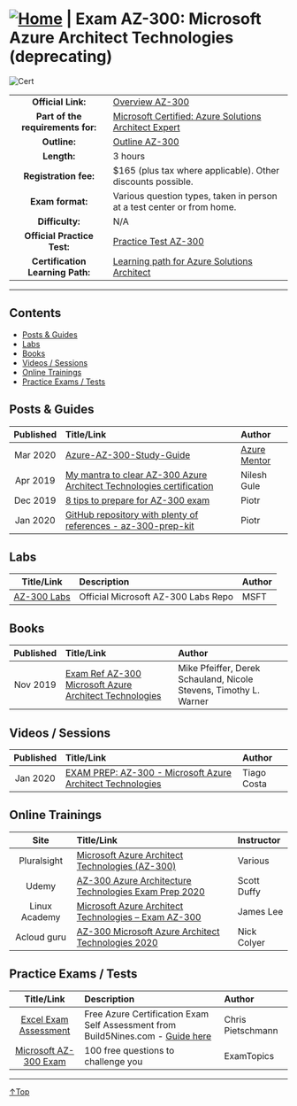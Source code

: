 # [![Home](/img/home.png)](certifications.md "Overview Certifications") | Exam AZ-300: Microsoft Azure Architect Technologies (deprecating)
![Cert](/img/az-300.png)

|                                   |                                                                                                                                          |
| :-------------------------------: | :--------------------------------------------------------------------------------------------------------------------------------------- |
|        **Official Link:**         | [Overview AZ-300](https://docs.microsoft.com/en-us/learn/certifications/exams/AZ-300)                                                    |
| **Part of the requirements for:** | [Microsoft Certified: Azure Solutions Architect Expert](https://docs.microsoft.com/en-us/learn/certifications/azure-solutions-architect) |
|           **Outline:**            | [Outline AZ-300](https://query.prod.cms.rt.microsoft.com/cms/api/am/binary/RE3VzwB)                                                      |
|            **Length:**            | 3 hours                                                                                                                                  |
|       **Registration fee:**       | $165 (plus tax where applicable).  Other discounts possible.                                                                             |
|         **Exam format:**          | Various question types, taken in person at a test center or from home.                                                                   |
|          **Difficulty:**          | N/A                                                                                                                                      |
|    **Official Practice Test:**    | [Practice Test AZ-300](https://us.mindhub.com/p/MU-AZ-300)                                                                               |
| **Certification Learning Path:**  | [Learning path for Azure Solutions Architect](https://query.prod.cms.rt.microsoft.com/cms/api/am/binary/RWtVsd)                          |


___

## Contents
- [Posts & Guides](#posts-&-guides)
- [Labs](#labs)
- [Books](#books)
- [Videos / Sessions](#videos-/-sessions)
- [Online Trainings](#online-trainings)
- [Practice Exams / Tests](#practice-exams-/-tests)


## Posts & Guides
| Published | Title/Link                                                                                                                                            | Author                                             |
| :-------: | :---------------------------------------------------------------------------------------------------------------------------------------------------- | :------------------------------------------------- |
| Mar 2020  | [Azure-AZ-300-Study-Guide](https://github.com/AzureMentor/Azure-AZ-300-Study-Guide)                                                                   | [Azure Mentor](https://azurementor.wordpress.com/) |
| Apr 2019  | [My mantra to clear AZ-300 Azure Architect Technologies certification](https://www.handsonarchitect.com/2019/04/my-mantra-to-clear-az-300-azure.html) | Nilesh Gule                                        |
| Dec 2019  | [8 tips to prepare for AZ-300 exam](https://medium.com/@piotrzan/8-tips-to-prepare-for-az-300-exam-cadff5532394)                                      | Piotr                                              |
| Jan 2020  | [GitHub repository with plenty of references - az-300-prep-kit](https://github.com/Piotr1215/az-300-prep-kit)                                         | Piotr                                              |

## Labs
|                                           Title/Link                                           | Description                         | Author |
| :--------------------------------------------------------------------------------------------: | :---------------------------------- | :----- |
| [AZ-300 Labs](https://github.com/MicrosoftLearning/AZ-300-MicrosoftAzureArchitectTechnologies) | Official Microsoft AZ-300 Labs Repo | MSFT   |


## Books
| Published | Title/Link                                                                                                                                    | Author                                                            |
| :-------: | :-------------------------------------------------------------------------------------------------------------------------------------------- | :---------------------------------------------------------------- |
| Nov 2019  | [Exam Ref AZ-300 Microsoft Azure Architect Technologies](https://www.amazon.com/AZ-300-Microsoft-Azure-Architect-Technologies/dp/0135802547/) | Mike Pfeiffer, Derek Schauland, Nicole Stevens, Timothy L. Warner |



## Videos / Sessions
| Published | Title/Link                                                                                                | Author      |
| :-------: | :-------------------------------------------------------------------------------------------------------- | :---------- |
| Jan 2020  | [EXAM PREP: AZ-300 - Microsoft Azure Architect Technologies](https://www.youtube.com/watch?v=cBlDAnXx1Y4) | Tiago Costa |


## Online Trainings
|     Site      | Title/Link                                                                                                                                              | Instructor  |
| :-----------: | :------------------------------------------------------------------------------------------------------------------------------------------------------ | :---------- |
|  Pluralsight  | [Microsoft Azure Architect Technologies (AZ-300)](https://www.pluralsight.com/paths/microsoft-azure-architect-technologies-az-300)                      | Various     |
|     Udemy     | [AZ-300 Azure Architecture Technologies Exam Prep 2020](https://www.udemy.com/course/70534-azure/)                                                      | Scott Duffy |
| Linux Academy | [Microsoft Azure Architect Technologies – Exam AZ-300](https://linuxacademy.com/course/az-300-exam-preparation-microsoft-azure-architect-technologies/) | James Lee   |
|  Acloud guru  | [AZ-300 Microsoft Azure Architect Technologies 2020](https://acloud.guru/learn/az-300-architect-technologies)                                           | Nick Colyer |

## Practice Exams / Tests
|                                                                        Title/Link                                                                        | Description                                                                                                                                     | Author            |
| :------------------------------------------------------------------------------------------------------------------------------------------------------: | :---------------------------------------------------------------------------------------------------------------------------------------------- | :---------------- |
| [Excel Exam Assessment](https://github.com/Build5Nines/exam-assessments/blob/master/Assessments/Exam-Msft-AZ-300-Self-Assessment-Build5Nines.xlsx?raw=1) | Free Azure Certification Exam Self Assessment from Build5Nines.com  - [Guide here](https://build5nines.com/free-oss-exam-self-assessment-tool/) | Chris Pietschmann |
|                                       [Microsoft AZ-300 Exam](https://www.examtopics.com/exams/microsoft/az-300/)                                        | 100 free questions to challenge you                                                                                                             | ExamTopics        |

___
 <a href="#top" title="Back to the top.">↑Top</a>

